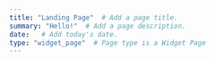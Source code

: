 ```yaml
---
title: "Landing Page"  # Add a page title.
summary: "Hello!"  # Add a page description.
date:   # Add today's date.
type: "widget_page"  # Page type is a Widget Page
---
```

